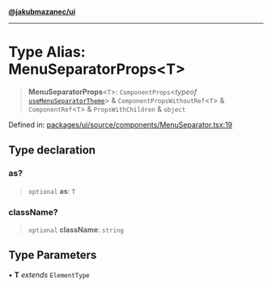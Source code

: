 [**@jakubmazanec/ui**](../README.md)

---

# Type Alias: MenuSeparatorProps\<T\>

> **MenuSeparatorProps**\<`T`\>: `ComponentProps`\<_typeof_
> [`useMenuSeparatorTheme`](../functions/useMenuSeparatorTheme.md)\> &
> `ComponentPropsWithoutRef`\<`T`\> & `ComponentRef`\<`T`\> & `PropsWithChildren` & `object`

Defined in:
[packages/ui/source/components/MenuSeparator.tsx:19](https://github.com/jakubmazanec/tools/blob/0373298af23ca7b778987184cd6fcccd21ae54be/packages/ui/source/components/MenuSeparator.tsx#L19)

## Type declaration

### as?

> `optional` **as**: `T`

### className?

> `optional` **className**: `string`

## Type Parameters

• **T** _extends_ `ElementType`
